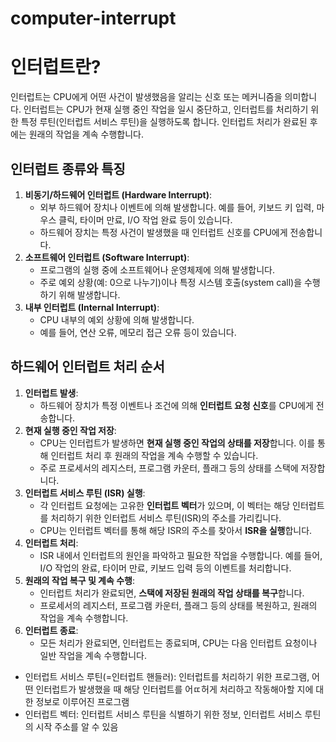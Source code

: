 # computer-interrupt

# 인터럽트란?

인터럽트는 CPU에게 어떤 사건이 발생했음을 알리는 신호 또는 메커니즘을 의미합니다. 인터럽트는 CPU가 현재 실행 중인 작업을 일시 중단하고, 인터럽트를 처리하기 위한 특정 루틴(인터럽트 서비스 루틴)을 실행하도록 합니다. 인터럽트 처리가 완료된 후에는 원래의 작업을 계속 수행합니다.

## 인터럽트 종류와 특징

1. **비동기/하드웨어 인터럽트 (Hardware Interrupt)**:
    - 외부 하드웨어 장치나 이벤트에 의해 발생합니다. 예를 들어, 키보드 키 입력, 마우스 클릭, 타이머 만료, I/O 작업 완료 등이 있습니다.
    - 하드웨어 장치는 특정 사건이 발생했을 때 인터럽트 신호를 CPU에게 전송합니다.
2. **소프트웨어 인터럽트 (Software Interrupt)**:
    - 프로그램의 실행 중에 소프트웨어나 운영체제에 의해 발생합니다.
    - 주로 예외 상황(예: 0으로 나누기)이나 특정 시스템 호출(system call)을 수행하기 위해 발생합니다.
3. **내부 인터럽트 (Internal Interrupt)**:
    - CPU 내부의 예외 상황에 의해 발생합니다.
    - 예를 들어, 연산 오류, 메모리 접근 오류 등이 있습니다.

## 하드웨어 인터럽트 처리 순서

1. **인터럽트 발생**:
    - 하드웨어 장치가 특정 이벤트나 조건에 의해 **인터럽트 요청 신호**를 CPU에게 전송합니다.
2. **현재 실행 중인 작업 저장**:
    - CPU는 인터럽트가 발생하면 **현재 실행 중인 작업의 상태를 저장**합니다. 이를 통해 인터럽트 처리 후 원래의 작업을 계속 수행할 수 있습니다.
    - 주로 프로세서의 레지스터, 프로그램 카운터, 플래그 등의 상태를 스택에 저장합니다.
3. **인터럽트 서비스 루틴 (ISR) 실행**:
    - 각 인터럽트 요청에는 고유한 **인터럽트 벡터**가 있으며, 이 벡터는 해당 인터럽트를 처리하기 위한 인터럽트 서비스 루틴(ISR)의 주소를 가리킵니다.
    - CPU는 인터럽트 벡터를 통해 해당 ISR의 주소를 찾아서 **ISR을 실행**합니다.
4. **인터럽트 처리**:
    - ISR 내에서 인터럽트의 원인을 파악하고 필요한 작업을 수행합니다. 예를 들어, I/O 작업의 완료, 타이머 만료, 키보드 입력 등의 이벤트를 처리합니다.
5. **원래의 작업 복구 및 계속 수행**:
    - 인터럽트 처리가 완료되면, **스택에 저장된 원래의 작업 상태를 복구**합니다.
    - 프로세서의 레지스터, 프로그램 카운터, 플래그 등의 상태를 복원하고, 원래의 작업을 계속 수행합니다.
6. **인터럽트 종료**:
    - 모든 처리가 완료되면, 인터럽트는 종료되며, CPU는 다음 인터럽트 요청이나 일반 작업을 계속 수행합니다.
- 인터럽트 서비스 루틴(=인터럽트 핸들러): 인터럽트를 처리하기 위한 프로그램, 어떤 인터럽트가 발생했을 때 해당 인터럽트를 어ㄸ허게 처리하고 작동해아할 지에 대한 정보로 이루어진 프로그램
- 인터럽트 벡터: 인터럽트 서비스 루틴을 식별하기 위한 정보, 인터럽트 서비스 루틴의 시작 주소를 알 수 있음